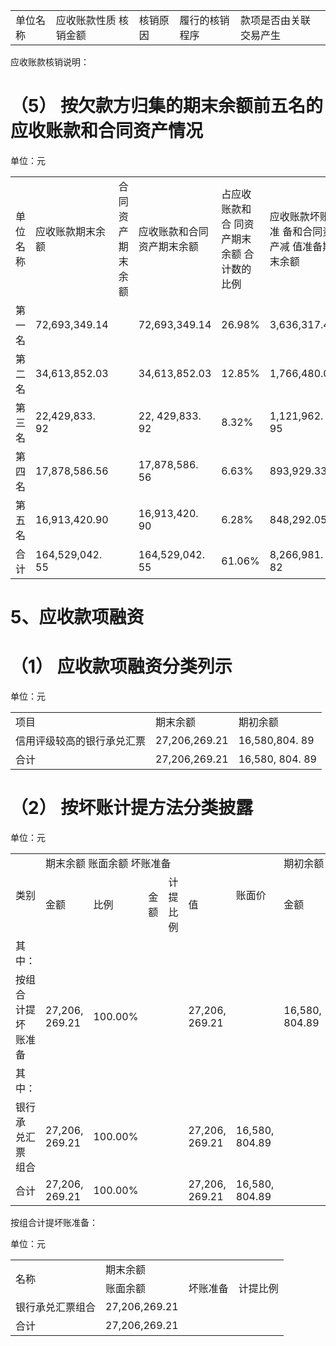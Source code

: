<html><body><table><tr><td>单位名称</td><td>应收账款性质 核销金额</td><td>核销原因</td><td>履行的核销程序</td><td>款项是否由关联 交易产生</td></tr></table></body></html>

应收账款核销说明：  

# （5） 按欠款方归集的期末余额前五名的应收账款和合同资产情况  

单位：元  

<html><body><table><tr><td>单位名称</td><td>应收账款期末余 额</td><td>合同资产期末余 额</td><td>应收账款和合同 资产期末余额</td><td>占应收账款和合 同资产期末余额 合计数的比例</td><td>应收账款坏账准 备和合同资产减 值准备期末余额</td></tr><tr><td>第一名</td><td>72,693,349.14</td><td></td><td>72,693,349.14</td><td>26.98%</td><td>3,636,317.46</td></tr><tr><td>第二名</td><td>34,613,852.03</td><td></td><td>34,613,852.03</td><td>12.85%</td><td>1,766,480.03</td></tr><tr><td>第三名</td><td>22,429,833. 92</td><td></td><td>22, 429,833. 92</td><td>8.32%</td><td>1,121,962. 95</td></tr><tr><td>第四名</td><td>17,878,586.56</td><td></td><td>17,878,586. 56</td><td>6.63%</td><td>893,929.33</td></tr><tr><td>第五名</td><td>16,913,420.90</td><td></td><td>16,913,420. 90</td><td>6.28%</td><td>848,292.05</td></tr><tr><td>合计</td><td>164,529,042. 55</td><td></td><td>164,529,042. 55</td><td>61.06%</td><td>8,266,981. 82</td></tr></table></body></html>  

# 5、应收款项融资  

# （1） 应收款项融资分类列示  

单位：元  


<html><body><table><tr><td>项目</td><td>期末余额</td><td>期初余额</td></tr><tr><td>信用评级较高的银行承兑汇票</td><td>27,206,269.21</td><td>16,580,804. 89</td></tr><tr><td>合计</td><td>27,206,269.21</td><td>16,580, 804. 89</td></tr></table></body></html>  

# （2） 按坏账计提方法分类披露  

单位：元  

<html><body><table><tr><td rowspan="2">类别</td><td colspan="5">期末余额 账面余额 坏账准备</td><td rowspan="2">账面价</td><td colspan="4">期初余额 账面余额 坏账准备</td><td rowspan="2">账面价 值</td></tr><tr><td>金额</td><td>比例</td><td>金额</td><td>计提比 例</td><td>值</td><td>金额</td><td>比例</td><td>金额</td><td>计提比 例</td></tr><tr><td>其中：</td><td></td><td></td><td></td><td></td><td></td><td></td><td></td><td></td><td></td><td></td><td></td></tr><tr><td>按组合 计提坏 账准备</td><td>27,206, 269.21</td><td>100.00%</td><td></td><td></td><td>27,206, 269.21</td><td></td><td>16,580, 804.89</td><td>100.00%</td><td></td><td></td><td>16,580, 804.89</td></tr><tr><td>其中：</td><td></td><td></td><td></td><td></td><td></td><td></td><td></td><td></td><td></td><td></td><td></td></tr><tr><td>银行承 兑汇票 组合</td><td>27,206, 269.21</td><td>100.00%</td><td></td><td></td><td>27,206, 269.21</td><td>16,580, 804.89</td><td></td><td>100.00%</td><td></td><td></td><td>16,580, 804.89</td></tr><tr><td>合计</td><td>27,206, 269.21</td><td>100.00%</td><td></td><td></td><td>27,206, 269.21</td><td>16,580, 804.89</td><td></td><td>100.00%</td><td></td><td></td><td>16,580, 804.89</td></tr></table></body></html>

按组合计提坏账准备：  

单位：元  

<html><body><table><tr><td rowspan="2">名称</td><td colspan="3">期末余额</td></tr><tr><td>账面余额</td><td>坏账准备</td><td>计提比例</td></tr><tr><td>银行承兑汇票组合</td><td>27,206,269.21</td><td></td><td></td></tr><tr><td>合计</td><td>27,206,269.21</td><td></td><td></td></tr></table></body></html>  
